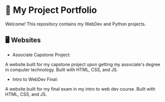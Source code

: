 # 💼 My Project Portfolio

Welcome! This repository contains my WebDev and Python projects. 

## 🖥️ Websites 

- Associate Capstone Project:

A website built for my capstone project upon getting my associate's degree in computer technology. Built with HTML, CSS, and JS.

- Intro to WebDev Final:

A website built for my final exam in my intro to web dev course. Built with HTML, CSS, and JS. 


